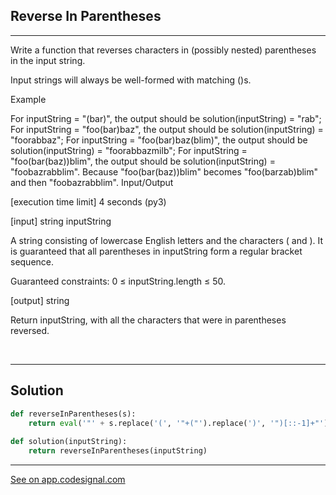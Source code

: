## Reverse In Parentheses
---
Write a function that reverses characters in (possibly nested) parentheses in the input string.

Input strings will always be well-formed with matching ()s.

Example

For inputString = "(bar)", the output should be
solution(inputString) = "rab";
For inputString = "foo(bar)baz", the output should be
solution(inputString) = "foorabbaz";
For inputString = "foo(bar)baz(blim)", the output should be
solution(inputString) = "foorabbazmilb";
For inputString = "foo(bar(baz))blim", the output should be
solution(inputString) = "foobazrabblim".
Because "foo(bar(baz))blim" becomes "foo(barzab)blim" and then "foobazrabblim".
Input/Output

[execution time limit] 4 seconds (py3)

[input] string inputString

A string consisting of lowercase English letters and the characters ( and ). It is guaranteed that all parentheses in inputString form a regular bracket sequence.

Guaranteed constraints:
0 ≤ inputString.length ≤ 50.

[output] string

Return inputString, with all the characters that were in parentheses reversed.

<br>

---
## Solution

```python
def reverseInParentheses(s):
    return eval('"' + s.replace('(', '"+("').replace(')', '")[::-1]+"') + '"')
    
def solution(inputString):
    return reverseInParentheses(inputString)
```

---
[See on app.codesignal.com](https://app.codesignal.com/arcade/intro/level-3/9DgaPsE2a7M6M2Hu6)
